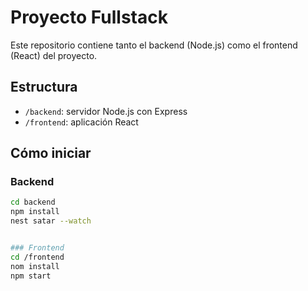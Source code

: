 # Proyecto Fullstack

Este repositorio contiene tanto el backend (Node.js) como el frontend (React) del proyecto.

## Estructura

- `/backend`: servidor Node.js con Express
- `/frontend`: aplicación React

## Cómo iniciar

### Backend
```bash
cd backend
npm install
nest satar --watch


### Frontend
cd /frontend
nom install
npm start

